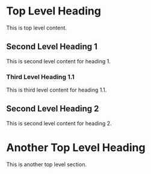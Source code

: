 # Top Level Heading
This is top level content.

## Second Level Heading 1
This is second level content for heading 1.

### Third Level Heading 1.1
This is third level content for heading 1.1.

## Second Level Heading 2
This is second level content for heading 2.

# Another Top Level Heading
This is another top level section.

